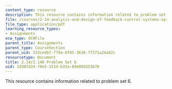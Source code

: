 ```yaml
---
content_type: resource
description: This resource contains information related to problem set 6.
file: /courses/2-14-analysis-and-design-of-feedback-control-systems-spring-2014/1d30fd2470e5151db35a89e068353b78_MIT2_14S14_Problem_Set_6.pdf
file_type: application/pdf
learning_resource_types:
- Assignments
ocw_type: OCWFile
parent_title: Assignments
parent_type: CourseSection
parent_uid: 533cedb7-f79a-8f05-3636-7f371a24a02c
resourcetype: Document
title: 2.14/2.140 Problem Set 6
uid: 1d30fd24-70e5-151d-b35a-89e068353b78
---
```

This resource contains information related to problem set 6.

